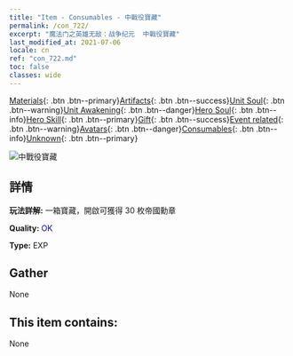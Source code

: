 ```yaml
---
title: "Item - Consumables - 中戰役寶藏"
permalink: /con_722/
excerpt: "魔法门之英雄无敌：战争纪元  中戰役寶藏"
last_modified_at: 2021-07-06
locale: cn
ref: "con_722.md"
toc: false
classes: wide
---
```

 [Materials](/ItemsCN/){: .btn .btn--primary}[Artifacts](/ItemsCN/Artifacts/){: .btn .btn--success}[Unit Soul](/ItemsCN/UnitSoul/){: .btn .btn--warning}[Unit Awakening](/ItemsCN/UnitAwakening/){: .btn .btn--danger}[Hero Soul](/ItemsCN/HeroSoul/){: .btn .btn--info}[Hero Skill](/ItemsCN/HeroSkill/){: .btn .btn--primary}[Gift](/ItemsCN/Gift/){: .btn .btn--success}[Event related](/ItemsCN/Events/){: .btn .btn--warning}[Avatars](/ItemsCN/Avatars/){: .btn .btn--danger}[Consumables](/ItemsCN/Consumables/){: .btn .btn--info}[Unknown](/ItemsCN/Unknown/){: .btn .btn--primary}

 ![中戰役寶藏](/images/t/i_506.png)

## 詳情
 **玩法詳解:** 一箱寶藏，開啟可獲得 30 枚帝國勳章

 **Quality:** <span style="color: #0000CD">OK</span>

 **Type:** EXP

## Gather

  None

## This item contains:

  None

